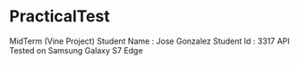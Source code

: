 # PracticalTest
MidTerm (Vine Project)
Student Name : Jose Gonzalez
Student Id : 3317
API Tested on Samsung Galaxy S7 Edge


